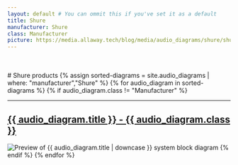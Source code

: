```yaml
---
layout: default # You can ommit this if you've set it as a default
title: Shure
manufacturer: Shure
class: Manufacturer
picture: https://media.allaway.tech/blog/media/audio_diagrams/shure/shure_logo.png # 200 x 110
---
```


<br />
<br />
# Shure products
{% assign sorted-diagrams = site.audio_diagrams | where: "manufacturer","Shure" %}
{% for audio_diagram in sorted-diagrams %}
  {% if audio_diagram.class != "Manufacturer" %}
  <hr />
  <h2>
    <a href="{{ audio_diagram.url }}">
      {{ audio_diagram.title }} - {{ audio_diagram.class }}
    </a>
  </h2>
  <img src="{{ audio_diagram.picture }}" alt="Preview of {{ audio_diagram.title | downcase }} system block diagram">
  {% endif %}
{% endfor %}
